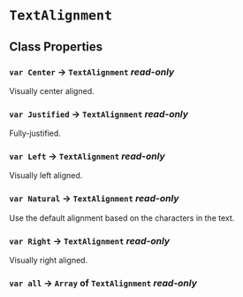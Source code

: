 # `TextAlignment`

## Class Properties

### `var Center` → `TextAlignment` _read-only_

Visually center aligned.   
  


### `var Justified` → `TextAlignment` _read-only_

Fully-justified.   
  


### `var Left` → `TextAlignment` _read-only_

Visually left aligned.   
  


### `var Natural` → `TextAlignment` _read-only_

Use the default alignment based on the characters in the text.   
  


### `var Right` → `TextAlignment` _read-only_

Visually right aligned.   
  


### `var all` → `Array` of `TextAlignment` _read-only_
